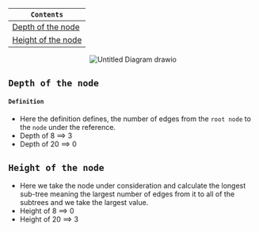 <div align="center">
  
| `Contents` |
| ---------- |
| [Depth of the node](https://github.com/devrath/studious-ds-adventure/blob/main/collection/Trees/BinaryTree/BinarySearchTree/DepthAndHeightOfTree/README.md#depth-of-the-node) |
| [Height of the node](https://github.com/devrath/studious-ds-adventure/blob/main/collection/Trees/BinaryTree/BinarySearchTree/DepthAndHeightOfTree/README.md#height-of-the-node) |

</div>

<div align="center">
  
![Untitled Diagram drawio](https://github.com/devrath/studious-ds-adventure/assets/1456191/90b84f7a-d731-4b67-969d-8c55930b767d)

</div>

## `Depth of the node`
#### `Definition`
* Here the definition defines, the number of edges from the `root node` to the `node` under the reference.
* Depth of 8  ==> 3
* Depth of 20 ==> 0

## `Height of the node`
* Here we take the node under consideration and calculate the longest sub-tree meaning the largest number of edges from it to all of the subtrees and we take the largest value.
* Height of 8  ==> 0
* Height of 20 ==> 3

